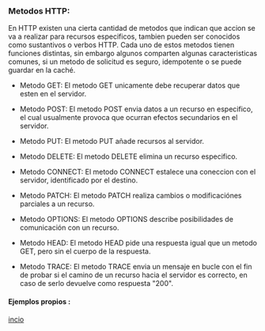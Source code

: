 
### Metodos HTTP:

En HTTP existen una cierta cantidad de metodos que indican que accion se va a realizar para recursos especificos, tambien pueden ser conocidos como sustantivos o verbos HTTP. Cada uno de estos metodos tienen funciones distintas, sin embargo algunos comparten algunas caracteristicas comunes, si un metodo de solicitud es seguro, idempotente o se puede guardar en la caché.

- Metodo GET: 
El metodo GET unicamente debe recuperar datos que esten en el servidor.

- Metodo POST:
El metodo POST envia datos a un recurso en especifico, el cual usualmente provoca que ocurran efectos secundarios en el servidor.

- Metodo PUT:
El metodo PUT añade recursos al servidor.

- Metodo DELETE:
El metodo DELETE elimina un recurso especifico.

- Metodo CONNECT:
El metodo CONNECT estalece una coneccion con el servidor, identificado por el destino.

- Metodo PATCH:
El metodo PATCH realiza cambios o modificaciónes parciales a un recurso.

- Metodo OPTIONS:
El metodo OPTIONS describe posibilidades de comunicación con un recurso.

- Metodo HEAD:
El metodo HEAD pide una respuesta igual que un metodo GET, pero sin el cuerpo de la respuesta.

- Metodo TRACE: 
El metodo TRACE envia un mensaje en bucle con el fin de probar si el camino de un recurso hacia el servidor es correcto, en caso de serlo devuelve como respuesta "200".

#### Ejemplos propios :

[incio](../README.md)